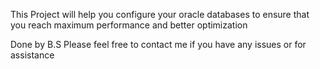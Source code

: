 This Project will help you configure your oracle databases to ensure that you reach maximum performance and better optimization




Done by B.S
Please feel free to contact me if you have any issues or for assistance
